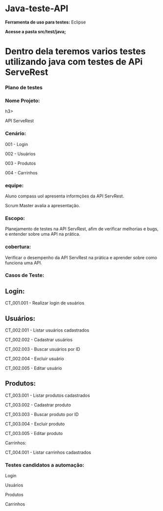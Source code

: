 # Java-teste-API

<b>Ferramenta de uso para testes:</b> Eclipse 

<b>Acesse a pasta src/test/java;</b>

<h1> Dentro dela teremos varios testes utilizando java com testes de APi ServeRest </h1>

<h3>Plano de testes</h3>

<h3>Nome Projeto:</h3>h3>

API ServeRest

<h3>Cenário:</h3>

001 - Login

002 - Usuários

003 - Produtos

004 - Carrinhos


<h3>equipe:</h3>


Aluno compass uol apresenta informções da API ServRest.


Scrum Master avalia a apresentação.


<h3>Escopo:</h3>

Planejamento de testes na API ServRest, afim de verificar melhorias e bugs, e entender sobre uma API na prática.


<h3>cobertura:</h3>

Verificar o desempenho da API ServRest na prática e aprender sobre como funciona uma API.


<h3>Casos de Teste:</h3>

<h2>Login:</h2>

CT_001.001 - Realizar login de usuários

<h2>Usuários:</h2>

CT_002.001 - Listar usuários cadastrados

CT_002.002 - Cadastrar usuários

CT_002.003 - Buscar usuários por ID

CT_002.004 - Excluir usuário

CT_002.005 - Editar usuário

<h2>Produtos:</h2>

CT_003.001 - Listar produtos cadastrados

CT_003.002 - Cadastrar produto

CT_003.003 - Buscar produto por ID

CT_003.004 - Excluir produto

CT_003.005 - Editar produto

Carrinhos:

CT_004.001 - Listar carrinhos cadastrados


<h3>Testes candidatos a automação:</h3>

Login

Usuários

Produtos

Carrinhos

